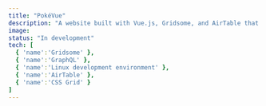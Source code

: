 ```yaml
---
title: "PokéVue"
description: "A website built with Vue.js, Gridsome, and AirTable that lets you compare the orginal 151 Pokémon. You can see artwork, stats and descriptions. AirTable serves as a quasi-database while Gridsome's GraphQL data layer allows for easy retrival and visualization."
image: 
status: "In development"
tech: [
  { 'name':'Gridsome' },
  { 'name':'GraphQL' },
  { 'name':'Linux development environment' },
  { 'name':'AirTable' },
  { 'name':'CSS Grid' }
]
---    
```

